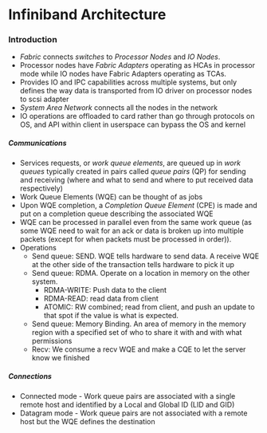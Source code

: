 # Infiniband Architecture

### Introduction

- _Fabric_ connects _switches_ to _Processor Nodes_ and _IO Nodes_.
- Processor nodes have _Fabric Adapters_ operating as HCAs in processor mode
  while IO nodes have Fabric Adapters operating as TCAs.
- Provides IO and IPC capabilities across multiple systems, but only defines the
  way data is transported from IO driver on processor nodes to scsi adapter
- _System Area Network_ connects all the nodes in the network
- IO operations are offloaded to card rather than go through protocols on OS,
  and API within client in userspace can bypass the OS and kernel

##### Communications

- Services requests, or _work queue elements_, are queued up in _work queues_
  typically created in pairs called _queue pairs_ (QP) for sending and receiving
  (where and what to send and where to put received data respectively)
- Work Queue Elements (WQE) can be thought of as jobs
- Upon WQE completion, a _Completion Queue Element_ (CPE) is made and put on a
  completion queue describing the associated WQE
- WQE can be processed in parallel even from the same work queue (as some WQE
  need to wait for an ack or data is broken up into multiple packets (except for
  when packets must be processed in order)).
- Operations
  - Send queue: SEND. WQE tells hardware to send data. A receive WQE at the 
    other side of the transaction tells hardware to pick it up
  - Send queue: RDMA. Operate on a location in memory on the other system.
    - RDMA-WRITE: Push data to the client
    - RDMA-READ: read data from client
    - ATOMIC: RW combined; read from client, and push an update to that spot if
      the value is what is expected.
  - Send queue: Memory Binding. An area of memory in the memory region with a
    specified set of who to share it with and with what permissions
  - Recv: We consume a recv WQE and make a CQE to let the server know we
    finished

##### Connections

- Connected mode - Work queue pairs are associated with a single remote host and
  identified by a Local and Global ID (LID and GID)
- Datagram mode - Work queue pairs are not associated with a remote host but the
  WQE defines the destination
